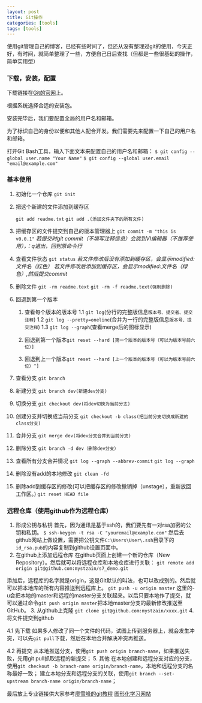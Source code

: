 ```yaml
---
layout: post
title: Git操作
categories: [tools]
tags: [tools]
---
```



  使用git管理自己的博客，已经有些时间了，但还从没有整理过git的使用，今天正好，有时间，就简单整理了一些，方便自己日后查找（但都是一些很基础的操作，简单实用型）

### 下载，安装，配置

 下载链接在[Git的官网](https://git-scm.com/downloads/)上。

根据系统选择合适的安装包。

安装完毕后，我们要配置全局的用户名和邮箱。

为了标识自己的身份以便和其他人配合开发。我们需要先来配置一下自己的用户名和邮箱。

打开Git Bash工具，输入下面文本来配置自己的用户名和邮箱：
    `$ git config --global user.name "Your Name"`
    `$ git config --global user.email "email@example.com"`
 
### 基本使用
 
 1. 初始化一个仓库
	`git init`

 2. 把这个新建的文件添加到缓存区
 
	`git add readme.txt`
    `git add .(添加文件夹下的所有文件)`

 3. 把缓存区的文件提交到自己的版本管理器上
	`git commit -m "this is v0.0.1"`
  *若提交时git commit（不填写注释信息）会跳到VI编辑器（不推荐使用），：q退出，回到原命令行*
 
 4. 查看文件状态
   `git status`
*若文件修改后没有添加到缓存区，会显示modified:文件名（红色）*
*若文件修改后添加到缓存区，会显示modified:文件名（绿色）,然后提交commit*
 
 5. 删除文件
   `git -rm readme.text`
   `git -rm -f readme.text(强制删除)`

 6. 回退到第一个版本
	1. 查看每个版本的版本号
	1.1 `git log`(分行的完整版信息`版本号、提交者、提交注释`)
  1.2 `git log --pretty=oneline`(合并为一行的完整版信息`版本号、提交注释`)
  1.3 `git log --graph`(查看merge后的图标显示)

	2. 回退到第一个版本`git reset --hard [第一个版本的版本号（可以为版本号前六位）]`
	3. 回退到上一个版本`git reset --hard [上一个版本的版本号（可以为版本号前六位）^]`

 7. 查看分支
    `git branch`

 8. 新建分支
    `git branch dev(新建dev分支)`

 9. 切换分支
    `git checkout dev(将dev切换为当前分支)`

 10. 创建分支并切换成当前分支
    `git checkout -b class(把当前分支切换成新建的class分支)`

 11. 合并分支
   `git merge dev(将dev分支合并到当前分支)`

 12. 删除分支
   `git branch -d dev（删除dev分支）`

 13. 查看所有分支合并情况
   `git log --graph --abbrev-commit`
   `git log --graph`

 14. 删除没有add的本地修改
   `git clean -fd`

 15. 删除add到缓存区的修改(可以把缓存区的修改撤销掉（unstage），重新放回工作区。)
    `git reset HEAD file`


### 远程仓库（使用github作为远程仓库）

 1. 形成公钥与私钥
 首先，因为通讯是基于ssh的，我们要先有一对rsa加密的公钥和私钥。
 `$ ssh-keygen -t rsa -C "youremail@example.com"`
  然后去github网站上做设置，需要把公钥文件`C:\Users\User\.ssh`目录下的`id_rsa.pub`的内容复制到github设置页面中。
 2. 在github上添加远程仓库
  在github页面上创建一个新的仓库（New Repository）。然后就可以将远程仓库和本地仓库进行关联：
`git remote add origin git@github.com:mystzain/s7_demo.git`

  添加后，远程库的名字就是origin，这是Git默认的叫法，也可以改成别的。然后就可以把本地库的所有内容推送到远程库上。
    `git push -u origin master`
这里的-u会把本地的master和远程的master分支关联起来。以后只要本地作了提交，就可以通过命令`git push origin master`把本地master分支的最新修改推送至GitHub。
 3.  从github上克隆
   `git clone git@github.com:mystzain/xxxx.git`
 4.   将文件提交到github

 4.1 先下载
 如果多人修改了同一个文件的代码，试图上传到服务器上，就会发生冲突，可以先`git pull`下载，然后在本地合并解决冲突再推送。
 
 4.2 再提交 
从本地推送分支，使用`git push origin branch-name`，如果推送失败，先用git pull抓取远程的新提交；
 5.  其他 
在本地创建和远程分支对应的分支，使用`git checkout -b branch-name origin/branch-name`，本地和远程分支的名称最好一致；
建立本地分支和远程分支的关联，使用`git branch --set-upstream branch-name origin/branch-name`；
 

 
最后放上专业链接供大家参考[廖雪峰的git教程][1]
[图形化学习网站][2]


  [1]: http://www.liaoxuefeng.com/wiki/0013739516305929606dd18361248578c67b8067c8c017b000
  [2]: http://learngitbranching.js.org/